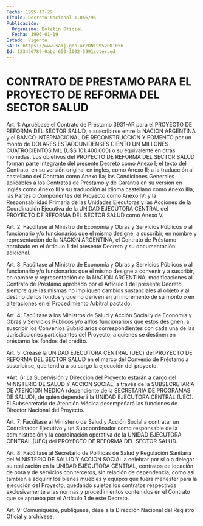 ```yaml
---
Fecha: 1995-12-29
Título: Decreto Nacional 1.056/95
Publicación:
  Organismo: Boletín Oficial
  Fecha: 1996-01-19
Estado: Vigente
SAIJ: https://www.saij.gob.ar/DN19952001056
Id: 123456789-0abc-650-1002-5991soterced
---
```

# CONTRATO DE PRESTAMO PARA EL PROYECTO DE REFORMA DEL SECTOR SALUD

<a id="1"></a>
Art. 1: Apruébase el Contrato de Préstamo  3931-AR  para  el PROYECTO DE REFORMA DEL SECTOR SALUD, a suscribirse entre la NACION ARGENTINA y el  BANCO INTERNACIONAL DE RECONSTRUCCION Y FOMENTO por un monto de  DOLARES ESTADOUNIDENSES CIENTO UN MILLONES CUATROCIENTOS MIL  (U$S  101.400.000)  o  su  equivalente  en otras monedas.  Los  objetivos  del  PROYECTO DE REFORMA DEL SECTOR SALUD forman parte integrante del presente Decreto como Anexo I; el texto del Contrato, en su versión original en inglés, como Anexo II; a la traducción  al  castellano  del  Contrato    como  Anexo  IIa;  las Condiciones Generales aplicables a los Contratos  de  Préstamo y de Garantía en su versión en inglés como Anexo III y su traducción  al idioma  castellano  como  Anexo  IIIa; las Partes o Componentes del Proyecto  como  Anexo  IV;  y la Responsabilidad  Primaria  de  las Unidades Ejecutoras y las Acciones  de la Coordinación Ejecutiva de la  UNIDAD EJECUTORA CENTRAL del PROYECTO  DE  REFORMA  DEL  SECTOR SALUD como Anexo V.

<a id="2"></a>
Art.  2:  Facúltase  al  Ministro de Economía y Obras y Servicios Públicos o al funcionario y/o  funcionarios que el mismo designe, a suscribir, en nombre y representación  de  la  NACION ARGENTINA, el Contrato de Préstamo aprobado en el Artículo 1 del presente Decreto y su documentación adicional.

<a id="3"></a>
Art.  3:  Facúltase al Ministro de Economía y Obras  y  Servicios Públicos o al  funcionario  y/o funcionarios que el mismo designe a convenir y a suscribir, en nombre  y  representación  de  la NACION ARGENTINA, modificaciones al Contrato de Préstamo aprobado  por  el Artículo  1  del  presente  Decreto,  siempre  que  las  mismas  no impliquen cambios sustanciales al objeto y al destino de los fondos y  que no deriven en un incremento de su monto o en alteraciones en el Procedimiento Arbitral pactado.

<a id="4"></a>
Art.  4: Facúltase a los Ministros de Salud y Acción Social y de Economía y Obras  y Servicios Públicos y/o al/los funcionario/s que estos designen, a suscribir los Convenios Subsidiarios correspondientes con  cada  una de las Jurisdicciones participantes del Proyecto, a quienes se destinen  en  préstamo  los  fondos  del crédito.

<a id="5"></a>
Art.  5: Créase la UNIDAD EJECUTORA CENTRAL (UEC) del PROYECTO DE REFORMA DEL  SECTOR  SALUD  en  el marco del Convenio de Préstamo a suscribirse,  que  tendrá  a su cargo  la  ejecución  del  proyecto.

<a id="6"></a>
*Art. 6: La Supervisión y Dirección del Proyecto estarán a cargo del MINISTERIO DE SALUD Y ACCION SOCIAL, a través de la SUBSECRETARIA DE ATENCION MEDICA (dependiente de la SECRETARIA DE PROGRAMAS DE SALUD), de quien dependerá la UNIDAD EJECUTORA CENTRAL (UEC). El Subsecretario de Atención Médica desempeñará las funciones de Director Nacional del Proyecto.

<a id="7"></a>
Art.  7:  Facúltase  al  Ministerio  de  Salud y Acción Social  a contratar  un  Coordinador  Ejecutivo  y  un  Subcoordinador   como responsable de la administración y la coordinación operativa de  la UNIDAD  EJECUTORA  CENTRAL (UEC) del PROYECTO DE REFORMA DEL SECTOR SALUD.

<a id="8"></a>
Art. 8: Facúltase al Secretario de Políticas de Salud y Regulación Sanitaria del MINISTERIO DE SALUD Y ACCION SOCIAL a celebrar por sí o  a  delegar  su  realización  en  la  UNIDAD  EJECUTORA  CENTRAL, contratos de locación  de  obra  y  de  servicios con terceros, sin relación de dependencia, como así también  a  adquirir  los  bienes muebles  y  equipos  que  fuera  menester  para  la  ejecución  del Proyecto, quedando sujetos los contratos respectivos exclusivamente a  las  normas  y  procedimientos  contenidos en el Contrato que se aprueba por el Artículo 1 de este Decreto.

<a id="9"></a>
Art. 9: Comuníquese, publíquese, dése  a la Dirección Nacional del Registro Oficial y archívese.